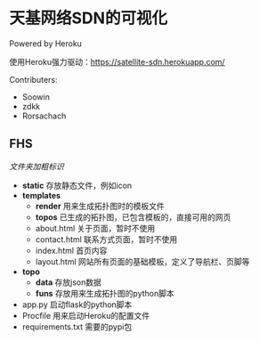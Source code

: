 # 天基网络SDN的可视化

Powered by Heroku

使用Heroku强力驱动：https://satellite-sdn.herokuapp.com/

Contributers:
- Soowin
- zdkk
- Rorsachach

## FHS

*文件夹加粗标识*

- **static** 存放静态文件，例如icon
- **templates**
  - **render** 用来生成拓扑图时的模板文件
  - **topos** 已生成的拓扑图，已包含模板的，直接可用的网页
  - about.html 关于页面，暂时不使用
  - contact.html 联系方式页面，暂时不使用
  - index.html 首页内容
  - layout.html 网站所有页面的基础模板，定义了导航栏、页脚等
- **topo**
  - **data** 存放json数据
  - **funs** 存放用来生成拓扑图的python脚本
- app.py 启动flask的python脚本
- Procfile 用来启动Heroku的配置文件
- requirements.txt 需要的pypi包

